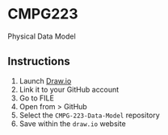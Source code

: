 # CMPG223
Physical Data Model

## Instructions
1. Launch <a href="https://app.diagrams.net/#HBeoVR6R%2FCMPG-223-Data-Model%2Fmain%2FPhysical_Data_Model.drawio" target="_blank">Draw.io</a> 
2. Link it to your GitHub account
3. Go to FILE 
4. Open from > GitHub
5. Select the ```CMPG-223-Data-Model``` repository
6. Save within the ```draw.io``` website